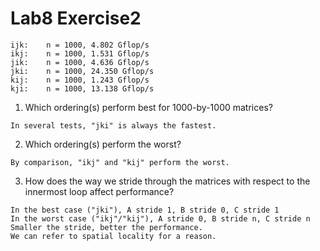# Lab8 Exercise2

```
ijk:	n = 1000, 4.802 Gflop/s
ikj:	n = 1000, 1.531 Gflop/s
jik:	n = 1000, 4.636 Gflop/s
jki:	n = 1000, 24.350 Gflop/s
kij:	n = 1000, 1.243 Gflop/s
kji:	n = 1000, 13.138 Gflop/s
```

1. Which ordering(s) perform best for 1000-by-1000 matrices?
```
In several tests, "jki" is always the fastest.
```
2. Which ordering(s) perform the worst?
```
By comparison, "ikj" and "kij" perform the worst.
```
3. How does the way we stride through the matrices with respect to the innermost loop affect performance?
```
In the best case ("jki"), A stride 1, B stride 0, C stride 1
In the worst case ("ikj"/"kij"), A stride 0, B stride n, C stride n
Smaller the stride, better the performance.
We can refer to spatial locality for a reason.
```